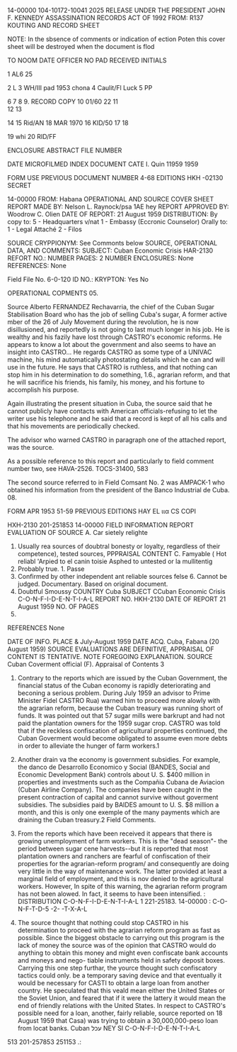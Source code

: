 14-00000
104-10172-10041
2025 RELEASE UNDER THE PRESIDENT JOHN F. KENNEDY ASSASSINATION RECORDS ACT OF 1992
FROM: R137
KOUTING AND RECORD SHEET

NOTE: In the sbsence of comments or indication of ection
Poten this cover sheet will be destroyed when the
document is flod

TO  NOOM  DATE  OFFICER
NO  PAD  RECEIVED   INITIALS

1    AL6
25

2  L
3  WH/III pad 1953  chona
4  Caulit/Fl  Luck
5  PP

6 
7
8
9. RECORD COPY
10  01/60  22
11  
12
13

14
15  Rid/AN  18 MAR 1970
16  KID/50
17
18

19  whi
20  RID/FF

ENCLOSURE  ABSTRACT  FILE NUMBER

DATE MICROFILMED  INDEX  DOCUMENT CATE
I. Quin 11959 1959

FORM   USE PREVIOUS  DOCUMENT NUMBER
4-68  EDITIONS  HKH -02130
SECRET

14-00000
FROM: Habana
OPERATIONAL AND SOURCE COVER SHEET
REPORT MADE BY: Nelson L. Raynock/psa 1AE
hey
REPORT APPROVED BY: Woodrow C. Olien
DATE OF REPORT: 21 August 1959
DISTRIBUTION:
By copy to: 5 - Headquarters v/nat
1  - Embassy (Eccronic Counselor)
Orally to: 1 - Legal Attaché
2 - Filos

SOURCE CRYPΡΙΟΝΥΜ: See Commonts below
SOURCE, OPERATIONAL DATA, AND COMMENTS:
SUBJECT: Cuban Economic Crisis
HAR-2130
REFORT NO.:
NUMBER PAGES: 2
NUMBER ENCLOSURES: None
REFERENCES: None

Field File No. 6-0-120
ID NO.:
KRYPTON: Yes No

OPERATIONAL COPMENTS
05.

Source Alberto FERNANDEZ Rechavarria, the chief of the Cuban Sugar Stabilisation
Board who has the job of selling Cuba's sugar, A former active mber of the 26 of
July Movement during the revolution, he is now disillusioned, and reportedly is not
going to last much longer in his job. He is wealthy and his fazily have lost
through CASTRO's economic reforms. He appears to know a lot about the government and
also seems to have an insight into CASTRO... He regards CASTRO as some type of a
UNIVAC machine, his mind automatically photostating details which he can and will use
in the future. He says that CASTRO is ruthless, and that nothing can stop him in his
determination to do something, 1.6., agrarian reform, and that he will sacrifice his
friends, his family, his money, and his fortune to accomplish his purpose.

Again illustrating the present situation in Cuba, the source said that he cannot
publicly have contacts with American officials-refusing to let the writer use his
telephone and he said that a record is kept of all his calls and that his movements
are periodically checked.

The advisor who warned CASTRO in paragraph one of the attached report, was the
source.

As a possible reference to this report and particularly to field comment number
two, see HAVA-2526.
TOCS-31400, 583

The second source referred to in Field Comsant No. 2 was AMPACK-1 who obtained
his information from the president of the Banco Industrial de Cuba.
08.

FORM
APR 1953
51-59
PREVIOUS EDITIONS HAY EL ιια
CS COPI

HXH-2130
201-251853
14-00000
FIELD INFORMATION REPORT
EVALUATION OF SOURCE
A. Car sietely relighte
1. Usually rea
sources of doubtral bonesty or loyalty, regardless of their competence),
tested sources,
PPPRAISAL CONTENT
C. Famyable
( Hot reliabl 'Arpied to
el canin toisie Asphed to untested or la mullitentig
2. Probably true. 1. Passe
1. Confirmed by other independent ant reliable sources
felse 6. Cannot be judged. Documentary. Based on original document.
4. Doubtful Smoussy
COUNTRY Cuba
SUBJECT CCuban Economic Crisis
C-O-N-F-I-D-E-N-T-I-A-L
REPORT NO.
ΗΚΗ-2130
DATE OF REPORT
21 August 1959
NO. OF PAGES
2.
REFERENCES
None

DATE OF
INFO.
PLACE &
July-August 1959
DATE ACQ. Cuba, Fabana (20 August 1959)
SOURCE EVALUATIONS ARE DEFINITIVE, APPRAISAL OF CONTENT IS TENTATIVE. NOTE FOREGOING EXPLANATION.
SOURCE
Cuban Coverment official (F).
Appraisal of Contents 3
1. Contrary to the reports which are issued by the Cuban Government, the
financial status of the Cuban economy is rapidly deteriorating and
beconing a serious problem. During July 1959 an advisor to Prime
Minister Fidel CASTRO Rua) warned him to proceed more alowly with the
agrarian reform, because the Cuban treasury was running short of funds.
It was pointed out that 57 sugar mills were barkrupt and had not paid
the plantation owners for the 1959 sugar crop. CASTRO was told that
if the reckless confiscation of agricultural properties continued, the
Cuban Goverment would become obligated to assume even more debts in
order to alleviate the hunger of farm workers.1
2. Another drain va the economy is government subsidies. For example,
the danco de Desarrollo Economico y Social (BANDES, Social and
Economic Development Bank) controls about U. S. $400 million in
properties and investments such as the Compañia Cubana de Aviacion
(Cuban Airline Company). The companies have been caught in the
present contraction of capital and cannot survive without goverment
subsidies. The subsidies paid by BAIDES amount to U. S. $8 million
a month, and this is only one exemple of the many payments which are
draining the Cuban treasury.2
Field Comments.
1. From the reports which have been received it appears that there is
growing unemployment of farm workers. This is the "dead season"-
the period between sugar cene harvests--but it is reported that
most plantation owners and ranchers are fearful of confiscation of
their properties for the agrarian-reform program/ and consequently
are doing very little in the way of maintenance work. The latter
provided at least a marginal field of employment, and this is nov
denied to the agricultural workers. However, In spite of this
warning, the agrarian reform program has not been alowed. In
fact, it seems to have been intensified.
:
DISTRIBUTION
C-O-N-F-I-D-E-N-T-I-A-L
1
221-25183.
14-00000
:
C-O-N-F-T-D-5
-2-
-T-X-A-L

2. The source thought that nothing could stop CASTRO in his determination
to proceed with the agrarian reform program as fast as possible. Since
the biggest obstacle to carrying out this program is the lack of money
the source was of the opinion that CASTRO would do anything to obtain
this money and might even confiscate bank accounts and moneys and nego-
tiable instruments held in safety deposit boxes. Carrying this one
step furthar, the yource thought such confiscatory tactics could only.
be a temporary saving device and that eventually it would be necessary
for CASTI to obtain a large loan from another country. He speculated
that this veald mean either the United States or the Soviet Union, and
feared that if it were the lattery it would mean the end of friendly
relations with the United States. In respect to CASTRO's possible
need for a loan, another, fairly reliable, source reported on 18 August
1959 that Casa) was trying to obtain a 30,000,000-peso loan from locat
banks.
Cuban
עכל
NEY
SI
C-O-N-F-I-D-E-N-T-I-A-L

513
201-257853
251153
.:

